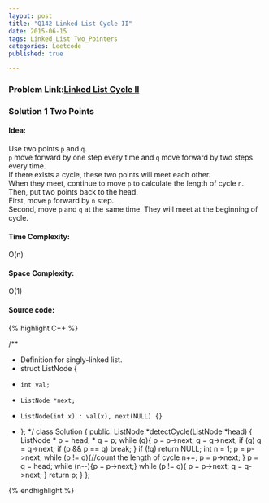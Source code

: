 ```yaml
---
layout: post
title: "Q142 Linked List Cycle II"
date: 2015-06-15
tags: Linked_List Two_Pointers
categories: Leetcode
published: true

---
```

### Problem Link:[Linked List Cycle II](https://leetcode.com/problems/linked-list-cycle-ii/) 

### Solution 1 Two Points

#### Idea:

Use two points `p` and `q`.    
`p` move forward by one step every time and `q` move forward by two steps every time.    
If there exists a cycle, these two points will meet each other.   
When they meet, continue to move `p` to calculate the length of cycle `n`.    
Then, put two points back to the head.      
First, move `p` forward by `n` step.    
Second, move `p` and `q` at the same time. They will meet at the beginning of cycle.

#### Time Complexity:

O(n)

#### Space Complexity:

O(1)

#### Source code:
{% highlight C++ %}

/**
 * Definition for singly-linked list.
 * struct ListNode {
 *     int val;
 *     ListNode *next;
 *     ListNode(int x) : val(x), next(NULL) {}
 * };
 */
class Solution {
public:
    ListNode *detectCycle(ListNode *head) {
        ListNode * p = head, * q = p;
        while (q){
            p = p->next;
            q = q->next;
            if (q)  q = q->next;
            if (p && p == q) break;
        }
        if (!q)   return NULL;
        int n = 1;
        p = p->next;
        while (p != q){//count the length of cycle
            n++;
            p = p->next;
        }
        p = q = head;
        while (n--){p = p->next;}
        while (p != q){
            p = p->next;
            q = q->next;
        }
        return p;
    }
};

{% endhighlight %}
